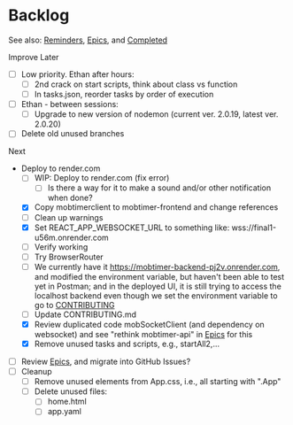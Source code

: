 # Backlog

See also: [Reminders](./reminders.md), [Epics](./epics.md), and [Completed](./completed.md)

Improve Later

- [ ] Low priority. Ethan after hours:
  - [ ] 2nd crack on start scripts, think about class vs function
  - [ ] In tasks.json, reorder tasks by order of execution
- [ ] Ethan - between sessions:
  - [ ] Upgrade to new version of nodemon (current ver. 2.0.19, latest ver. 2.0.20)
- [ ] Delete old unused branches

Next

- Deploy to render.com
  - [ ] WIP: Deploy to render.com (fix error)
    - [ ] Is there a way for it to make a sound and/or other notification when done?
  - [x] Copy mobtimerclient to mobtimer-frontend and change references
  - [ ] Clean up warnings
  - [x] Set REACT_APP_WEBSOCKET_URL to something like: wss://final1-u56m.onrender.com
  - [ ] Verify working
  - [ ] Try BrowserRouter
  - [ ] We currently have it https://mobtimer-backend-pj2v.onrender.com, and modified the environment variable, but haven't been able to test yet in Postman;
    and in the deployed UI, it is still trying to access the localhost backend even though we set the environment variable to go to
    [CONTRIBUTING](./mobtimer-backend/CONTRIBUTING.md)
  - [ ] Update CONTRIBUTING.md
  - [x] Review duplicated code mobSocketClient (and dependency on websocket) and see "rethink mobtimer-api" in [Epics](./epics.md) for this
  - [x] Remove unused tasks and scripts, e.g., startAll2,...
- [ ] Review [Epics](./epics.md), and migrate into GitHub Issues?
- [ ] Cleanup
  - [ ] Remove unused elements from App.css, i.e., all starting with ".App"
  - [ ] Delete unused files:
    - [ ] home.html
    - [ ] app.yaml
